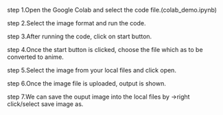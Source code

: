 step 1.Open the Google Colab and select the code file.(colab_demo.ipynb)

step 2.Select the image format and run the code.

step 3.After running the code, click on start button.

step 4.Once the start button is clicked, choose the file which as to be converted to anime.

step 5.Select the image from your local files and click open.

step 6.Once the image file is uploaded, output is shown.

step 7.We can save the ouput image into the local files by ->right click/select save image as.
